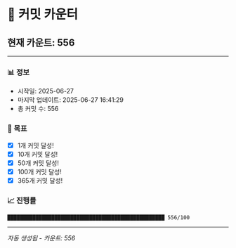 # 🔢 커밋 카운터

## 현재 카운트: 556

---

### 📊 정보
- 시작일: 2025-06-27
- 마지막 업데이트: 2025-06-27 16:41:29
- 총 커밋 수: 556

### 🎯 목표
- [x] 1개 커밋 달성!
- [x] 10개 커밋 달성!
- [x] 50개 커밋 달성!
- [x] 100개 커밋 달성!
- [x] 365개 커밋 달성!

### 📈 진행률
```
██████████████████████████████████████████████████ 556/100
```

---
*자동 생성됨 - 카운트: 556*
